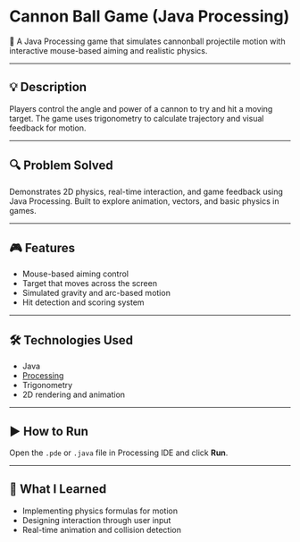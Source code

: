 # Cannon Ball Game (Java Processing)

🎯 A Java Processing game that simulates cannonball projectile motion with interactive mouse-based aiming and realistic physics.

---

## 💡 Description

Players control the angle and power of a cannon to try and hit a moving target. The game uses trigonometry to calculate trajectory and visual feedback for motion.

---

## 🔍 Problem Solved

Demonstrates 2D physics, real-time interaction, and game feedback using Java Processing. Built to explore animation, vectors, and basic physics in games.

---

## 🎮 Features

- Mouse-based aiming control
- Target that moves across the screen
- Simulated gravity and arc-based motion
- Hit detection and scoring system

---

## 🛠 Technologies Used

- Java
- [Processing](https://processing.org/)
- Trigonometry
- 2D rendering and animation

---

## ▶️ How to Run

Open the `.pde` or `.java` file in Processing IDE and click **Run**.

---

## 🧠 What I Learned

- Implementing physics formulas for motion
- Designing interaction through user input
- Real-time animation and collision detection
